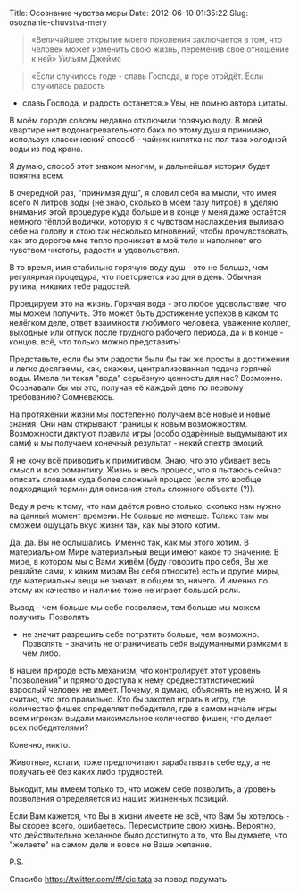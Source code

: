 Title: Осознание чувства меры
Date: 2012-06-10 01:35:22
Slug: osoznanie-chuvstva-mery


> «Величайшее открытие моего поколения заключается в том, что человек может
изменить свою жизнь, переменив свое отношение к ней» Уильям Джеймс

>

> «Если случилось годе - славь Господа, и горе отойдёт. Если случилась радость
- славь Господа, и радость останется.» Увы, не помню автора цитаты.

В моём городе совсем недавно отключили горячую воду. В моей квартире нет
водонагревательного бака по этому душ я принимаю, используя классический
способ - чайник кипятка на пол таза холодной воды из под крана.

Я думаю, способ этот знаком многим, и дальнейшая история будет понятна всем.

В очередной раз, "принимая душ", я словил себя на мысли, что имея всего N
литров воды (не знаю, сколько в моём тазу литров) я уделяю внимания этой
процедуре куда больше и в конце у меня даже остаётся немного тёплой водички,
которую я с чувством наслаждения выливаю себе на голову и стою так несколько
мгновений, чтобы прочувствовать, как это дорогое мне тепло проникает в моё
тело и наполняет его чувством чистоты, радости и удовольствия.

В то время, имя стабильно горячую воду душ - это не больше, чем регулярная
процедура, что повторяется изо дня в день. Обычная рутина, никаких тебе
радостей.

Проецируем это на жизнь. Горячая вода - это любое удовольствие, что мы можем
получить. Это может быть достижение успехов в каком то нелёгком деле, ответ
взаимности любимого человека, уважение коллег, выходные или отпуск после
трудного рабочего периода, да и в конце - концов, всё, что только можно
представить!

Представьте, если бы эти радости были бы так же просты в достижении и легко
досягаемы, как, скажем, централизованная подача горячей воды. Имела ли такая
"вода" серьёзную ценность для нас? Возможно. Осознавали бы мы это, получая её
каждый день по первому требованию? Сомневаюсь.

На протяжении жизни мы постепенно получаем всё новые и новые знания. Они нам
открывают границы к новым возможностям. Возможности диктуют правила игры
(особо одарённые выдумывают их сами) и мы получаем конечный результат - некий
спектр эмоций.

Я не хочу всё приводить к примитивом. Знаю, что это убивает весь смысл и всю
романтику. Жизнь и весь процесс, что я пытаюсь сейчас описать словами куда
более сложный процесс (если это вообще подходящий термин для описания столь
сложного объекта (?)).

Веду я речь к тому, что нам даётся ровно столько, сколько нам нужно на данный
момент времени. Не больше не меньше. Только там мы сможем ощущать вкус жизни
так, как мы этого хотим.

Да, да. Вы не ослышались. Именно так, как мы этого хотим. В материальном Мире
материальный вещи имеют какое то значение. В мире, в котором мы с Вами живём
(буду говорить про себя, Вы же решайте сами, к каким мирам Вы себя относите)
есть и другие миры, где материальны вещи не значат, в общем то, ничего. И
именно по этому их качество и наличие тоже не играет большой роли.

Вывод - чем больше мы себе позволяем, тем больше мы можем получить. Позволять
- не значит разрешить себе потратить больше, чем возможно. Позволять - значить
не ограничивать себя выдуманными рамками в чём либо.

В нашей природе есть механизм, что контролирует этот уровень "позволения" и
прямого доступа к нему среднестатистический взрослый человек не имеет. Почему,
я думаю, объяснять не нужно. И я считаю, что это правильно. Кто бы захотел
играть в игру, где количество фишек определяет победителя, где в самом начале
игры всем игрокам выдали максимальное количество фишек, что делает всех
победителями?

Конечно, никто.

Животные, кстати, тоже предпочитают зарабатывать себе еду, а не получать её
без каких либо трудностей.

Выходит, мы имеем только то, что можем себе позволить, а уровень позволения
определяется из наших жизненных позиций.

Если Вам кажется, что Вы в жизни имеете не всё, что Вам бы хотелось - Вы
скорее всего, ошибаетесь. Пересмотрите свою жизнь. Вероятно, что действительно
желанное было достигнуто а то, что Вы думаете, что "желаете" на самом деле и
вовсе не Ваше желание.

P.S.

Спасибо https://twitter.com/#!/cicitata за повод подумать

